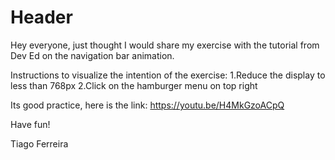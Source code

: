 # Header

Hey everyone, just thought I would share my exercise with the tutorial from Dev Ed on the navigation bar animation.

Instructions to visualize the intention of the exercise:
  1.Reduce the display to less than 768px
  2.Click on the hamburger menu on top right

Its good practice, here is the link:
https://youtu.be/H4MkGzoACpQ

Have fun!

Tiago Ferreira
